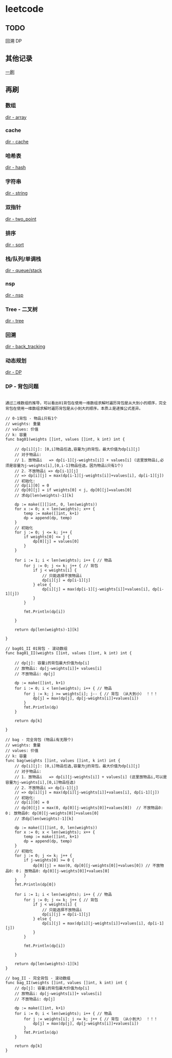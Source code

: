 # leetcode

## TODO
回溯
DP

## 其他记录
[一刷](https://github.com/Amat-pro/cargo_demo/blob/develop/leetcode/index.md)

## 再刷
### 数组
[dir - array](./src/leetcode_rs/array/array.go)

### cache
[dir - cache](./src/leetcode_rs/cache/lru_cache.go)

### 哈希表
[dir - hash](./src/leetcode_rs/hash/hash.go)

### 字符串
[dir - string](./src/leetcode_rs/string/string.go)

### 双指针
[dir - two_point](./src/leetcode_rs/two_point/twp_point.go)

### 排序
[dir - sort](./src/leetcode_rs/sort/mod.rs)

### 栈/队列/单调栈
[dir - queue/stack](./src/leetcode_rs/queue_stack/queue_stack.go)

### nsp
[dir - nsp](./src/nsp/nsp.go)

### Tree - 二叉树
[dir - tree](./src/leetcode_rs/tree/tree.go)

### 回溯
[dir - back_tracking](./src/leetcode_rs/back_tracking/back_tracking.go)

### 动态规划
[dir - DP](./src/leetcode_rs/dp/dp.go)

### DP - 背包问题
```

通过二维数组的推导，可以看出01背包在使用一维数组求解时遍历背包是从大到小的顺序，完全背包在使用一维数组求解时遍历背包是从小到大的顺序。本质上是递推公式差异。

// 0-1背包 - 物品i只有1个
// weights: 重量
// values: 价值
// k: 容量
func bag01(weights []int, values []int, k int) int {

	// dp[i][j]: [0,i]物品任选,容量为j的背包，最大价值为dp[i][j]
	// 对于物品i:
	// 1. 放物品i   => dp[i-1][j-weights[i]] + values[i] (这里放物品i,必须是容量为j-weights[i],[0,i-1]物品任选，因为物品i只有1个)
	// 2. 不放物品i => dp[i-1][j]
	// => dp[i][j] = max(dp[i-1][j-weights[i]]+values[i], dp[i-1][j])
	// 初始化:
	// dp[i][0] = 0
	// dp[0][j] = if weights[0] < j, dp[0][j]=values[0]
	// 求dp[len(weights)-1][k]

	dp := make([][]int, 0, len(weights))
	for x := 0; x < len(weights); x++ {
		temp := make([]int, k+1)
		dp = append(dp, temp)
	}
	// 初始化
	for j := 0; j <= k; j++ {
		if weights[0] <= j {
			dp[0][j] = values[0]
		}
	}

	for i := 1; i < len(weights); i++ { // 物品
		for j := 0; j <= k; j++ { // 背包
			if j < weights[i] {
				// 只能选择不放物品i
				dp[i][j] = dp[i-1][j]
			} else {
				dp[i][j] = max(dp[i-1][j-weights[i]]+values[i], dp[i-1][j])
			}
		}

		fmt.Println(dp[i])

	}

	return dp[len(weights)-1][k]

}

// bag01_II 01背包 - 滚动数组
func bag01_II(weights []int, values []int, k int) int {

	// dp[j]: 容量i的背包最大价值为dp[i]
	// 放物品i: dp[j-weights[i]]+ values[i]
	// 不放物品i: dp[j]

	dp := make([]int, k+1)
	for i := 0; i < len(weights); i++ { // 物品
		for j := k; j >= weights[i]; j-- { // 背包 （从大到小） ！！！
			dp[j] = max(dp[j], dp[j-weights[i]]+values[i])
		}
		fmt.Println(dp)
	}

	return dp[k]

}

// bag - 完全背包 (物品i有无限个)
// weights: 重量
// values: 价值
// k: 容量
func bag(weights []int, values []int, k int) int {
	// dp[i][j]: [0,i]物品任选,容量为j的背包，最大价值为dp[i][j]
	// 对于物品i:
	// 1. 放物品i   => dp[i][j-weights[i]] + values[i] (这里放物品i,可以是容量为j-weights[i],[0,i]物品任选)
	// 2. 不放物品i => dp[i-1][j]
	// => dp[i][j] = max(dp[i][j-weights[i]]+values[i], dp[i-1][j])
	// 初始化:
	// dp[i][0] = 0
	// dp[0][j] = max(0, dp[0][j-weights[0]]+values[0])  // 不放物品0: 0； 放物品0: dp[0][j-weights[0]]+values[0]
	// 求dp[len(weights)-1][k]

	dp := make([][]int, 0, len(weights))
	for x := 0; x < len(weights); x++ {
		temp := make([]int, k+1)
		dp = append(dp, temp)
	}
	// 初始化
	for j := 0; j <= k; j++ {
		if j-weights[0] >= 0 {
			dp[0][j] = max(0, dp[0][j-weights[0]]+values[0]) // 不放物品0: 0； 放物品0: dp[0][j-weights[0]]+values[0]
		}
	}
	fmt.Println(dp[0])

	for i := 1; i < len(weights); i++ { // 物品
		for j := 0; j <= k; j++ { // 背包
			if j < weights[i] {
				// 只能选择不放物品i
				dp[i][j] = dp[i-1][j]
			} else {
				dp[i][j] = max(dp[i][j-weights[i]]+values[i], dp[i-1][j])
			}
		}

		fmt.Println(dp[i])

	}

	return dp[len(weights)-1][k]
}

// bag_II - 完全背包 - 滚动数组
func bag_II(weights []int, values []int, k int) int {
	// dp[j]: 容量i的背包最大价值为dp[i]
	// 放物品i: dp[j-weights[i]]+ values[i]
	// 不放物品i: dp[j]

	dp := make([]int, k+1)
	for i := 0; i < len(weights); i++ { // 物品
		for j := weights[i]; j <= k; j++ { // 背包 （从小到大） ！！！
			dp[j] = max(dp[j], dp[j-weights[i]]+values[i])
		}
		fmt.Println(dp)
	}

	return dp[k]
}
```

